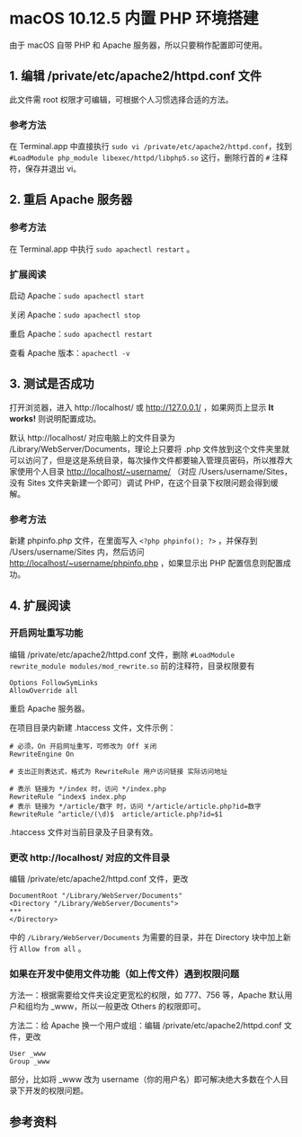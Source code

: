 # macOS 10.12.5 内置 PHP 环境搭建

由于 macOS 自带 PHP 和 Apache 服务器，所以只要稍作配置即可使用。

## 1. 编辑 /private/etc/apache2/httpd.conf 文件

此文件需 root 权限才可编辑，可根据个人习惯选择合适的方法。

### 参考方法

在 Terminal.app 中直接执行 `sudo vi /private/etc/apache2/httpd.conf`，找到 `#LoadModule php_module libexec/httpd/libphp5.so` 这行，删除行首的 `#` 注释符，保存并退出 vi。

## 2. 重启 Apache 服务器

### 参考方法

在 Terminal.app 中执行 `sudo apachectl restart` 。

### 扩展阅读

启动 Apache：`sudo apachectl start`

关闭 Apache：`sudo apachectl stop`

重启 Apache：`sudo apachectl restart`

查看 Apache 版本：`apachectl -v`

## 3. 测试是否成功

打开浏览器，进入 http://localhost/ 或 http://127.0.0.1/ ，如果网页上显示 **It works!** 则说明配置成功。

默认 http://localhost/ 对应电脑上的文件目录为 /Library/WebServer/Documents，理论上只要将 .php 文件放到这个文件夹里就可以访问了，但是这是系统目录，每次操作文件都要输入管理员密码，所以推荐大家使用个人目录 [http://localhost/~username/](http://localhost/~username/) （对应 /Users/username/Sites，没有 Sites 文件夹新建一个即可）调试 PHP，在这个目录下权限问题会得到缓解。

### 参考方法

新建 phpinfo.php 文件，在里面写入 `<?php phpinfo(); ?>` ，并保存到 /Users/username/Sites 内，然后访问 [http://localhost/~username/phpinfo.php](http://localhost/~username/phpinfo.php) ，如果显示出 PHP 配置信息则配置成功。

## 4. 扩展阅读

### 开启网址重写功能

编辑 /private/etc/apache2/httpd.conf 文件，删除 `#LoadModule rewrite_module modules/mod_rewrite.so` 前的注释符，目录权限要有

```
Options FollowSymLinks
AllowOverride all
```

重启 Apache 服务器。

在项目目录内新建 .htaccess 文件，文件示例：

```
# 必须，On 开启网址重写，可修改为 Off 关闭
RewriteEngine On

# 支出正则表达式，格式为 RewriteRule 用户访问链接 实际访问地址

# 表示 链接为 */index 时，访问 */index.php
RewriteRule ^index$ index.php
# 表示 链接为 */article/数字 时，访问 */article/article.php?id=数字
RewriteRule ^article/(\d)$  article/article.php?id=$1
```

.htaccess 文件对当前目录及子目录有效。

### 更改 http://localhost/ 对应的文件目录

编辑 /private/etc/apache2/httpd.conf 文件，更改 

```
DocumentRoot "/Library/WebServer/Documents"
<Directory "/Library/WebServer/Documents">
***
</Directory>
```

中的 `/Library/WebServer/Documents` 为需要的目录，并在 Directory 块中加上新行 `Allow from all` 。

### 如果在开发中使用文件功能（如上传文件）遇到权限问题

方法一：根据需要给文件夹设定更宽松的权限，如 777、756 等，Apache 默认用户和组均为 _www，所以一般更改 Others 的权限即可。

方法二：给 Apache 换一个用户或组：编辑 /private/etc/apache2/httpd.conf 文件，更改 

```
User _www
Group _www
```

部分，比如将 _www 改为 username（你的用户名）即可解决绝大多数在个人目录下开发的权限问题。

## 参考资料

[1]: http://php.net/manual/zh/install.macosx.bundled.php